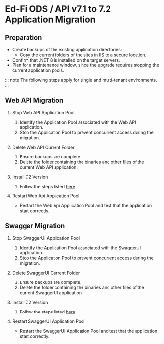 # Ed-Fi ODS / API v7.1 to 7.2 Application Migration

## Preparation

- Create backups of the existing application directories:
  - Copy the current folders of the sites in IIS to a secure location.
- Confirm that .NET 8 is installed on the target servers.
- Plan for a maintenance window, since the upgrade requires stopping the current application pools.

::: note
The following steps apply for single and multi-tenant environments.
:::

## Web API Migration

1. Stop Web API Application Pool
   1. Identify the Application Pool associated with the Web API application.
   2. Stop the Application Pool to prevent concurrent access during the migration.

2. Delete Web API Current Folder
   1. Ensure backups are complete.
   2. Delete the folder containing the binaries and other files of the current Web API application.

3. Install 7.2 Version
   1. Follow the steps listed [here](https://docs.ed-fi.org/reference/ods-api/7.2/getting-started/binary-installation/singlemulti-tenant-installation-steps#step-3-install-webapi).

4. Restart Web Api Application Pool
   - Restart the Web Api Application Pool and test that the application start correctly.

## Swagger Migration

1. Stop SwaggerUI Application Pool
   1. Identify the Application Pool associated with the SwaggerUI application.
   2. Stop the Application Pool to prevent concurrent access during the migration.

2. Delete SwaggerUI Current Folder
   1. Ensure backups are complete.
   2. Delete the folder containing the binaries and other files of the current SwaggerUI application.

3. Install 7.2 Version
   1. Follow the steps listed [here](https://docs.ed-fi.org/reference/ods-api/7.2/getting-started/binary-installation/singlemulti-tenant-installation-steps#step-4-install-swagger).

4. Restart SwaggerUI Application Pool
   - Restart the SwaggerUI Application Pool and test that the application start correctly.
